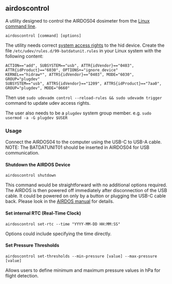 ## airdoscontrol

A utility designed to control the AIRDOS04 dosimeter from the [Linux command line](https://ubuntu.com/tutorials/command-line-for-beginners#1-overview).

    airdoscontrol [command] [options]

The utility needs correct [system access rights](https://linuxconfig.org/tutorial-on-how-to-write-basic-udev-rules-in-linux) to the hid device. Create the file  `/etc/udev/rules.d/99-batdatunit.rules` in your Linux system with the following content:

```
ACTION=="add", SUBSYSTEM=="usb", ATTR{idVendor}=="0403", ATTR{idProduct}=="6030", OPTIONS+="ignore_device"
KERNEL=="hidraw*", ATTRS{idVendor}=="0403", MODE="6030", GROUP="plugdev"
SUBSYSTEM=="usb", ATTRS{idVendor}=="1209", ATTRS{idProduct}=="7aa0", GROUP="plugdev", MODE="0660"
```
Then use `sudo udevadm control --reload-rules && sudo udevadm trigger` command to update udev access rights. 

The user also needs to be a `plugdev` system group member. e.g. `sudo usermod -a -G plugdev $USER`

### Usage

Connect the AIRDOS04 to the computer using the USB-C to USB-A cable. NOTE: The BATDATUNIT01 should be inserted in AIRDOS04 for USB communication. 

#### Shutdown the AIRDOS Device

    airdoscontrol shutdown

This command would be straightforward with no additional options required. The AIRDOS is then powered off immediately after disconnection of the USB cable. It could be powered on only by a button or plugging the USB-C cable back. Please look in the [AIRDOS manual](https://docs.dos.ust.cz/airdos/AIRDOS04) for details.

#### Set internal RTC (Real-Time Clock)

    airdoscontrol set-rtc --time "YYYY-MM-DD HH:MM:SS"

Options could include specifying the time directly.


#### Set Pressure Thresholds

    airdoscontrol set-thresholds --min-pressure [value] --max-pressure [value]

Allows users to define minimum and maximum pressure values in hPa for flight detection.
